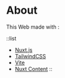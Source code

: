 # About
This Web made with :

::list
  - [Nuxt.js](https://nuxtjs.org/)
  - [TailwindCSS](https://tailwindcss.com/)
  - [Vite](https://vitejs.dev/)
  - [Nuxt Content](https://content.nuxtjs.org/)
::

